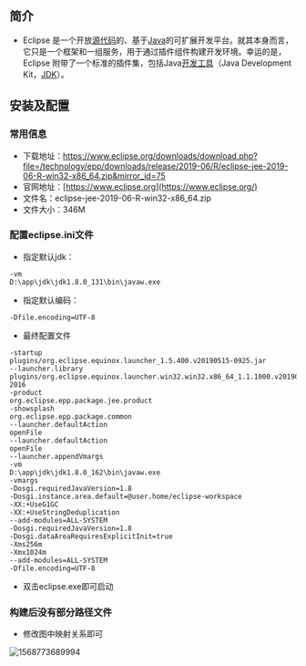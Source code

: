 ## 简介

- Eclipse 是一个开放[源代码](https://baike.baidu.com/item/%E6%BA%90%E4%BB%A3%E7%A0%81/3969)的、基于[Java](https://baike.baidu.com/item/Java/85979)的可扩展开发平台。就其本身而言，它只是一个框架和一组服务，用于通过插件组件构建开发环境。幸运的是，Eclipse 附带了一个标准的插件集，包括Java[开发工具](https://baike.baidu.com/item/%E5%BC%80%E5%8F%91%E5%B7%A5%E5%85%B7)（Java Development Kit，[JDK](https://baike.baidu.com/item/JDK/1011)）。 

## 安装及配置

### 常用信息

- 下载地址：<https://www.eclipse.org/downloads/download.php?file=/technology/epp/downloads/release/2019-06/R/eclipse-jee-2019-06-R-win32-x86_64.zip&mirror_id=75> 
- 官网地址：[https://www.eclipse.org](https://www.eclipse.org/) 
- 文件名：eclipse-jee-2019-06-R-win32-x86_64.zip
- 文件大小：346M

### 配置eclipse.ini文件

- 指定默认jdk：

```
-vm
D:\app\jdk\jdk1.8.0_131\bin\javaw.exe
```

- 指定默认编码：

```
-Dfile.encoding=UTF-8
```

- 最终配置文件

```
-startup
plugins/org.eclipse.equinox.launcher_1.5.400.v20190515-0925.jar
--launcher.library
plugins/org.eclipse.equinox.launcher.win32.win32.x86_64_1.1.1000.v20190125-2016
-product
org.eclipse.epp.package.jee.product
-showsplash
org.eclipse.epp.package.common
--launcher.defaultAction
openFile
--launcher.defaultAction
openFile
--launcher.appendVmargs
-vm
D:\app\jdk\jdk1.8.0_162\bin\javaw.exe
-vmargs
-Dosgi.requiredJavaVersion=1.8
-Dosgi.instance.area.default=@user.home/eclipse-workspace
-XX:+UseG1GC
-XX:+UseStringDeduplication
--add-modules=ALL-SYSTEM
-Dosgi.requiredJavaVersion=1.8
-Dosgi.dataAreaRequiresExplicitInit=true
-Xms256m
-Xmx1024m
--add-modules=ALL-SYSTEM
-Dfile.encoding=UTF-8
```

- 双击eclipse.exe即可启动

### 构建后没有部分路径文件

- 修改图中映射关系即可

![1568773689994](C:\Users\KUNLIN~1\AppData\Local\Temp\1568773689994.png)

